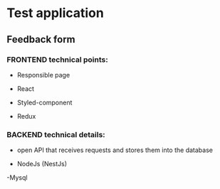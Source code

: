 # Test application

## Feedback form

### FRONTEND technical points:

- Responsible page

- React

- Styled-component

- Redux

### BACKEND technical details:

- open API that receives requests and stores them into the database

- NodeJs (NestJs)

-Mysql




